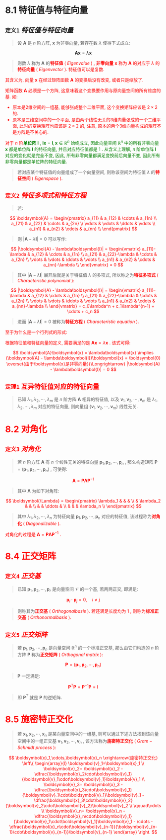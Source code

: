 
# 8.1 特征值与特征向量

## `定义1` $特征值与特征向量$

> 设 $\boldsymbol{A}$ 是 $n$ 阶方阵, $\boldsymbol{x}$ 为非零向量, 若存在数 $\lambda$ 使得下式成立:

$$
\boldsymbol{A}\boldsymbol{x} = \lambda\boldsymbol{x}
$$

> 则数 $\lambda$ 称为 $\boldsymbol{A}$ 的<font color=red><b>特征值</b></color> ( $Eigenvalue$ ) , <font color=red><b>非零向量</b></color> $\boldsymbol{x}$ 称为 $\boldsymbol{A}$ 的对应于 $\lambda$ 的<font color=red><b>特征向量</b></color> ( $Eigenvector$ ). 特征值可以是复数.

其含义为, 向量 $\boldsymbol{x}$ 在经过矩阵函数 $\boldsymbol{A}$ 的变换后没有改变, 或者只是缩放了. 

矩阵函数 $\boldsymbol{A}$ 必须是一个方阵, 这意味着这个变换要作用与原向量空间的所有维度的基. 如:
- 原本是2维空间的一组基, 能够张成整个二维平面, 这个变换矩阵应该是 $2\times2$ 的. 
- 原本是三维空间中的一个平面, 是由两个线性无关的3维向量张成的一个二维平面, 此时的变换矩阵也应该是 $2\times2$ 的, 注意, 原本的两个3维向量构成的矩阵不是方阵是不关心的.

对于 $n$ 阶<font color=green><b>单位阵</b></color> $\boldsymbol{I}$ , $\boldsymbol{I}\boldsymbol{x} = \boldsymbol{I}, \boldsymbol{x} \in \mathbb{R}^n$ 始终成立, 因此向量空间 $\mathbb{R}^n$ 中的所有非零向量 $\boldsymbol{x}$ 都是单位阵 $\boldsymbol{I}$ 的特征向量, 并且对应特征值都是 $1$ . 从含义上理解,  $n$ 阶单位阵 $\boldsymbol{I}$ 对应的变化就是完全不变, 因此, 所有非零向量都满足变换前后向量不变, 因此所有非零向量都是单位阵的特征向量.

> 若对应某个特征值的向量组成了一个向量空间, 则称该空间为特征值 $\lambda$ 的<font color=red><b>特征空间</b></color> ( $Eigenspace$ ).


## `定义2` $特征多项式和特征方程$

> 若:

$$
\boldsymbol{A} = 
\begin{pmatrix}
a_{11} & a_{12} & \cdots & a_{1n} \\
a_{21} & a_{22} & \cdots & a_{2n} \\
\vdots & \vdots & \ddots & \vdots \\
a_{n1} & a_{n2} & \cdots & a_{nn} \\
\end{pmatrix}
$$

> 则 $|\boldsymbol{A} - \lambda\boldsymbol{I}| = 0$ 可以写作:

$$
|\boldsymbol{A} - \lambda\boldsymbol{I}| =
\begin{vmatrix}
a_{11}-\lambda & a_{12} & \cdots & a_{1n} \\
a_{21} & a_{22}-\lambda & \cdots & a_{2n} \\
\vdots & \vdots & \ddots & \vdots \\
a_{n1} & a_{n2} & \cdots & a_{nn}-\lambda \\
\end{vmatrix} = 0
$$

> 其中 $|\boldsymbol{A} - \lambda\boldsymbol{I}|$ 展开后就是关于特征值 $\lambda$ 的多项式, 所以称之为<font color=red><b>特征多项式</b></color> ( $Characteristic\ polynomial$ ):

$$
|\boldsymbol{A} - \lambda\boldsymbol{I}| =
\begin{vmatrix}
a_{11}-\lambda & a_{12} & \cdots & a_{1n} \\
a_{21} & a_{22}-\lambda & \cdots & a_{2n} \\
\vdots & \vdots & \ddots & \vdots \\
a_{n1} & a_{n2} & \cdots & a_{nn}-\lambda \\
\end{vmatrix} = 
c_0\lambda^n + c_1\lambda^{n-1} + \cdots + c_n
$$

> 进而 $|\boldsymbol{A} - \lambda\boldsymbol{I}| = 0$ 被称为<font color=red><b>特征方程</b></color> ( $Characteristic\ equation$ ).

至于为什么是一个行列式的形式:

根据特征值和特征向量的定义, 需要满足的是 $\boldsymbol{A}\boldsymbol{x} = \lambda\boldsymbol{x}$ . 该式可得:

$$
\boldsymbol{A}\boldsymbol{x} = \lambda\boldsymbol{x} \implies
(\boldsymbol{A} - \lambda\boldsymbol{I})\boldsymbol{x} = \boldsymbol{0} 
\overset{由于\boldsymbol{x}是非零向量}{\Longrightarrow}
|\boldsymbol{A} - \lambda\boldsymbol{I}| = 0
$$


## `定理1` 互异特征值对应的特征向量

> 已知 $\lambda_1,\lambda_2,\cdots,\lambda_m$ 是 $n$ 阶方阵 $\boldsymbol{A}$ 相异的特征值, 以及 $\boldsymbol{v}_1,\boldsymbol{v}_2,\cdots,\boldsymbol{v}_m$ 是 $\lambda_1,\lambda_2,\cdots,\lambda_m$ 对应的特征向量, 则向量组 $\{\boldsymbol{v}_1,\boldsymbol{v}_2,\cdots,\boldsymbol{v}_m\}$ 线性无关.


# 8.2 对角化

## `定义3` $对角化$

> 若 $n$ 阶方阵 $\boldsymbol{A}$ 有 $n$ 个线性无关的特征向量 $\boldsymbol{p}_1,\boldsymbol{p}_2,\cdots,\boldsymbol{p}_n$ , 那么构造矩阵 $\boldsymbol{P} = (\boldsymbol{p}_1,\boldsymbol{p}_2,\cdots,\boldsymbol{p}_n)$ , 可使得:

$$
\boldsymbol{A} = \boldsymbol{P}\boldsymbol{\Lambda}\boldsymbol{P}^{-1}
$$

> 其中 $\boldsymbol{\Lambda}$ 为如下对角阵:

$$
\boldsymbol{\Lambda} = 
\begin{pmatrix}
\lambda_1 & & & \\
& \lambda_2 & & \\
& & \ddots & \\
& & & \lambda_n \\
\end{pmatrix}
$$

> 其中 $\lambda_1,\lambda_2,\cdots,\lambda_n$ 为特征向量 $\boldsymbol{p}_1,\boldsymbol{p}_2,\cdots,\boldsymbol{p}_n$ 对应的特征值, 该过程称为<font color=red><b>对角化</b></color> ( $Diagonalizable$ ).

对角化的过程是 $\boldsymbol{A} = \boldsymbol{P}\boldsymbol{\Lambda}\boldsymbol{P}^{-1}$ .


# 8.4 正交矩阵

## `定义4` $正交基$

> 已知 $\boldsymbol{p}_1,\boldsymbol{p}_2,\cdots,\boldsymbol{p}_r$ 是向量空间 $\mathcal{V}$ 的一个基, 若两两正交, 即满足:

$$
\boldsymbol{p}_i \cdot \boldsymbol{p}_j = 0 , \quad i \neq j
$$

> 则称其为<font color=red><b>正交基</b></color> ( $Orthogonal basis$ ). 若还满足长度均为 $1$ , 则称为<font color=red><b>标准正交基</b></color> ( $Orthonormal basis$ ).


## `定义5` $正交矩阵$

> 若 $\boldsymbol{p}_1,\boldsymbol{p}_2,\cdots,\boldsymbol{p}_n$ 是向量空间 $\mathbb{R}^n$ 的一个标准正交基, 那么由它们构造的 $n$ 阶方阵 $\boldsymbol{P}$ 称为<font color=red><b>正交矩阵</b></color> ( $Orthogonal \ matrix$ ):

$$
\boldsymbol{P} = (\boldsymbol{p}_1,\boldsymbol{p}_2,\cdots,\boldsymbol{p}_n)
$$

> $\boldsymbol{P}$ 一定满足:

$$
\boldsymbol{P}^T\boldsymbol{P} = \boldsymbol{P}^{-1}\boldsymbol{P} = \boldsymbol{I}
$$

> 即 $\boldsymbol{P}^T$ 就是 $\boldsymbol{P}$ 的逆矩阵.


# 8.5 施密特正交化

> 若 $\boldsymbol{x}_1,\boldsymbol{x}_2,\cdots,\boldsymbol{x}_n$ 是某向量空间中的一组基, 则可以通过下述方法找到该向量空间中的一组正交基 $\boldsymbol{v}_1,\boldsymbol{v}_2,\cdots,\boldsymbol{v}_n$ , 该方法称为<font color=red><b>施密特正交化</b></color> ( $Gram-Schmidt \ process$ ):

$$
\boldsymbol{x}_1,\cdots,\boldsymbol{x}_n
\xrightarrow{施密特正交化}
\left\{
\begin{array}{l}
\boldsymbol{v}_1=\boldsymbol{x}_1 \\
\boldsymbol{v}_2=
\boldsymbol{x}_2 - \dfrac{\boldsymbol{x}_2\cdot\boldsymbol{v}_1}{\boldsymbol{v}_1\cdot\boldsymbol{v}_1}\boldsymbol{v}_1 \\
\boldsymbol{v}_3=
\boldsymbol{x}_3 - \dfrac{\boldsymbol{x}_3\cdot\boldsymbol{v}_1}{\boldsymbol{v}_1\cdot\boldsymbol{v}_1}\boldsymbol{v}_1 - \dfrac{\boldsymbol{x}_3\cdot\boldsymbol{v}_2}{\boldsymbol{v}_2\cdot\boldsymbol{v}_2}\boldsymbol{v}_2 \\
\qquad\cdots \\
\boldsymbol{v}_n=
\boldsymbol{x}_n - \dfrac{\boldsymbol{x}_n\cdot\boldsymbol{v}_1}{\boldsymbol{v}_1\cdot\boldsymbol{v}_1}\boldsymbol{v}_1 - \cdots - 
\dfrac{\boldsymbol{x}_n\cdot\boldsymbol{v}_{n-1}}{\boldsymbol{v}_{n-1}\cdot\boldsymbol{v}_{n-1}}\boldsymbol{v}_{n-1}
\end{array}
\right.
$$

